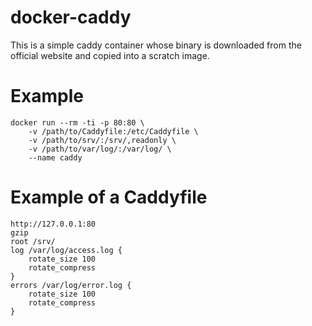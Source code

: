 docker-caddy
============

This is a simple caddy container whose binary is downloaded from the official
website and copied into a scratch image.

# Example

```
docker run --rm -ti -p 80:80 \
	-v /path/to/Caddyfile:/etc/Caddyfile \
	-v /path/to/srv/:/srv/,readonly \
	-v /path/to/var/log/:/var/log/ \
	--name caddy
```

# Example of a Caddyfile

```
http://127.0.0.1:80
gzip
root /srv/
log /var/log/access.log {
	rotate_size 100
	rotate_compress
}
errors /var/log/error.log {
	rotate_size 100
	rotate_compress
}
```
